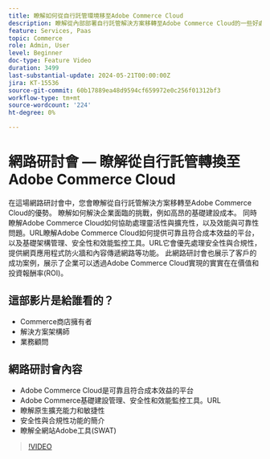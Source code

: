 ```yaml
---
title: 瞭解如何從自行託管環境移至Adobe Commerce Cloud
description: 瞭解從內部部署自行託管解決方案移轉至Adobe Commerce Cloud的一些好處。 Adobe Commerce Cloud選項是可靠且符合成本效益的平台，可提供基礎建設管理、安全性和效能監控工具，進而提高生產力。
feature: Services, Paas
topic: Commerce
role: Admin, User
level: Beginner
doc-type: Feature Video
duration: 3499
last-substantial-update: 2024-05-21T00:00:00Z
jira: KT-15536
source-git-commit: 60b17889ea48d9594cf659972e0c256f01312bf3
workflow-type: tm+mt
source-wordcount: '224'
ht-degree: 0%

---
```



# 網路研討會 — 瞭解從自行託管轉換至Adobe Commerce Cloud

在這場網路研討會中，您會瞭解從自行託管解決方案移轉至Adobe Commerce Cloud的優勢。 瞭解如何解決企業面臨的挑戰，例如高昂的基礎建設成本。  同時瞭解Adobe Commerce Cloud如何協助處理靈活性與擴充性，以及效能與可靠性問題。&#x200B;URL瞭解Adobe Commerce Cloud如何提供可靠且符合成本效益的平台，以及基礎架構管理、安全性和效能監控工具。&#x200B;URL它會優先處理安全性與合規性，提供網頁應用程式防火牆和內容傳遞網路等功能。 此網路研討會也展示了客戶的成功案例，展示了企業可以透過Adobe Commerce Cloud實現的實實在在價值和投資報酬率(ROI)。

## 這部影片是給誰看的？

* Commerce商店擁有者
* 解決方案架構師
* 業務顧問


## 網路研討會內容

* Adobe Commerce Cloud是可靠且符合成本效益的平台
* Adobe Commerce基礎建設管理、安全性和效能監控工具。&#x200B;URL
* 瞭解原生擴充能力和敏捷性
* 安全性與合規性功能的簡介
* 瞭解全網站Adobe工具(SWAT)

>[!VIDEO](https://video.tv.adobe.com/v/3429251?learn=on)